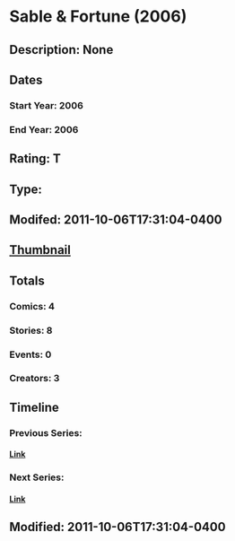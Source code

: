 # Sable & Fortune (2006)
## Description: None
## Dates
### Start Year: 2006
### End Year: 2006
## Rating: T
## Type: 
## Modifed: 2011-10-06T17:31:04-0400
## [Thumbnail](http://i.annihil.us/u/prod/marvel/i/mg/6/80/4bc60994a84a4.jpg)
## Totals
### Comics: 4
### Stories: 8
### Events: 0
### Creators: 3
## Timeline
### Previous Series: 
#### [Link]()
### Next Series: 
#### [Link]()
## Modified: 2011-10-06T17:31:04-0400